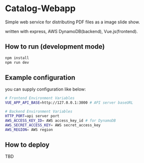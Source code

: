 # Catalog-Webapp
Simple web service for distributing PDF files as a image slide show.

written with express, AWS DynamoDB(backend), Vue.js(frontend).

## How to run (development mode)
```bash
npm install
npm run dev
```
## Example configuration
you can supply configuration like below:
```bash
# Frontend Environment Variables
VUE_APP_API_BASE=http://127.0.0.1:3000 # API server baseURL

# Backend Environment Variables
HTTP_PORT=api server port
AWS_ACCESS_KEY_ID= AWS access_key_id # for DynamoDB
AWS_SECRET_ACCESS_KEY= AWS secret_access_key
AWS_REGION= AWS region
```

## How to deploy
TBD